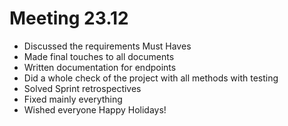  # Meeting 23.12

 - Discussed the requirements Must Haves
 - Made final touches to all documents
 - Written documentation for endpoints
 - Did a whole check of the project with all methods with testing
 - Solved Sprint retrospectives
 - Fixed mainly everything
 - Wished everyone Happy Holidays!
